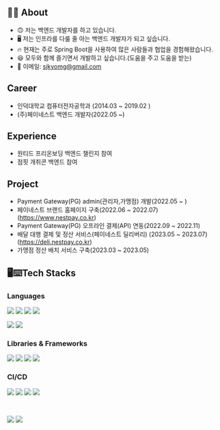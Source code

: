 ## 👨‍💻 About
- 🙃 저는 백엔드 개발자를 하고 있습니다.
- 🖥 저는 인프라를 다룰 줄 아는 백엔드 개발자가 되고 싶습니다.
- 🔥 현재는 주로 Spring Boot을 사용하여 많은 사람들과 협업을 경험해왔습니다.
- 😆 모두와 함께 즐기면서 개발하고 싶습니다.(도움을 주고 도움을 받는)
- 💬 이메일: sjkyomg@gmail.com

## Career
- 인덕대학교 컴퓨터전자공학과 (2014.03 ~ 2019.02 ) 
- (주)페이네스트 백엔드 개발자(2022.05 ~)
## Experience
- 원티드 프리온보딩 백엔드 챌린지 참여
- 점핏 개취콘 백엔드 참여

## Project
- Payment Gateway(PG) admin(관리자,가맹점) 개발(2022.05 ~ )
- 페이네스트 브랜드 홈페이지 구축(2022.06 ~ 2022.07)
  (https://www.nestpay.co.kr)
- Payment Gateway(PG) 오프라인 결제(API) 연동(2022.09 ~ 2022.11)
- 배달 대행 결제 및 정산 서비스(페이네스트 딜리버리) (2023.05 ~ 2023.07)
  (https://deli.nestpay.co.kr)
- 가맹점 정산 배치 서비스 구축(2023.03 ~ 2023.05)


## 🖥⌨️Tech Stacks

  ### Languages
  <img src="https://img.shields.io/badge/java-007396?style=for-the-badge&logo=java&logoColor=white"> <img src="https://img.shields.io/badge/html5-E34F26?style=for-the-badge&logo=html5&logoColor=white"> <img src="https://img.shields.io/badge/css-1572B6?style=for-the-badge&logo=css3&logoColor=white"> <img src="https://img.shields.io/badge/javascript-F7DF1E?style=for-the-badge&logo=javascript&logoColor=black"> 
  <br>
    
  <img src="https://img.shields.io/badge/oracle-F80000?style=for-the-badge&logo=oracle&logoColor=white"> <img src="https://img.shields.io/badge/mysql-4479A1?style=for-the-badge&logo=mysql&logoColor=white">
  <br>

  ### Libraries & Frameworks
  <img src="https://img.shields.io/badge/react-61DAFB?style=for-the-badge&logo=react&logoColor=black"> <img src="https://img.shields.io/badge/spring Boot-6DB33F?style=for-the-badge&logo=spring Boot&logoColor=white"> <img src="https://img.shields.io/badge/bootstrap-7952B3?style=for-the-badge&logo=bootstrap&logoColor=white"> <img src="https://img.shields.io/badge/gradle-02303A?style=for-the-badge&logo=gradle&logoColor=white">
  <br>

  ### CI/CD
  <img src="https://img.shields.io/badge/github-181717?style=for-the-badge&logo=github&logoColor=white"> <img src="https://img.shields.io/badge/git-F05032?style=for-the-badge&logo=git&logoColor=white"> <img src="https://img.shields.io/badge/gitlab-FC6D26?style=for-the-badge&logo=gitlab&logoColor=white">
  <img src="https://img.shields.io/badge/jenkins-D24939?style=for-the-badge&logo=jenkins&logoColor=white">

  <br>
  
  <img src="https://img.shields.io/badge/macos-000000?style=for-the-badge&logo=macos&logoColor=white"> <img src="https://img.shields.io/badge/linux-FCC624?style=for-the-badge&logo=linux&logoColor=black">
  <br>




